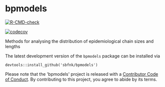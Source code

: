 # bpmodels
<!-- badges: start -->
[![R-CMD-check](https://github.com/sbfnk/bpmodels/actions/workflows/R-CMD-check.yaml/badge.svg)](https://github.com/sbfnk/bpmodels/actions/workflows/R-CMD-check.yaml)
<!-- badges: end -->
[![codecov](https://codecov.io/github/sbfnk/bpmodels/branch/master/graphs/badge.svg)](https://codecov.io/github/sbfnk/bpmodels) 

Methods for analysing the distribution of epidemiological chain sizes and lengths

The latest development version of the `bpmodels` package can be installed via

```{r eval=FALSE}
devtools::install_github('sbfnk/bpmodels')
```

Please note that the 'bpmodels' project is released with a [Contributor Code of Conduct](CODE_OF_CONDUCT.md). By contributing to this project, you agree to abide by its terms.
